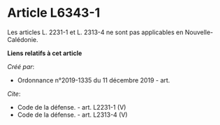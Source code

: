 # Article L6343-1

Les articles L. 2231-1 et L. 2313-4 ne sont pas applicables en Nouvelle-Calédonie.

**Liens relatifs à cet article**

_Créé par_:

  - Ordonnance n°2019-1335 du 11 décembre 2019 - art.

_Cite_:

  - Code de la défense. - art. L2231-1 (V)
  - Code de la défense. - art. L2313-4 (V)
